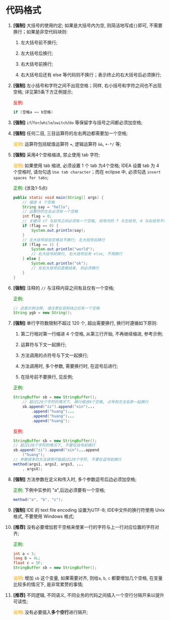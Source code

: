 # 代码格式

1. **[强制]** 大括号的使用约定; 如果是大括号内为空, 则简洁地写成`{}`即可, 不需要换行；如果是非空代码块则:
    1. 左大括号前不换行;

    2. 左大括号后换行;

    3. 右大括号前换行;

    4. 右大括号后还有 else 等代码则不换行；表示终止的右大括号后必须换行;

1. **[强制]**  左小括号和字符之间不出现空格；同样, 右小括号和字符之间也不出现空格; 详见第5条下方正例提示;

    <span style="color:red">反例</span>:

    ```java
    if (空格a == b空格)
    ```

1. **[强制]** `if`/`for`/`while`/`switch`/`do` 等保留字与括号之间都必须加空格;

1. **[强制]** 任何二目, 三目运算符的左右两边都需要加一个空格;

    <span style="color:orange">说明</span>: 运算符包括赋值运算符 `=`, 逻辑运算符 `&&`, `+-*/` 等;

1. **[强制]** 采用4个空格缩进, 禁止使用 tab 字符;

   <span style="color:orange">说明</span>:
    如果使用 tab 缩进, 必须设置 1 个 tab 为4个空格; IDEA 设置 tab 为 4 个空格时, 请勿勾选 `Use tab character`；而在 eclipse 中, 必须勾选 `insert spaces for tabs`;

   <span style="color:green">正例</span>:  (涉及1-5点)

    ```java
    public static void main(String[] args) {
        // 缩进 4 个空格
        String say = "hello";
        // 运算符的左右必须有一个空格
        int flag = 0;
        // 关键词 if 与括号之间必须有一个空格, 括号内的 f 与左括号, 0 与右括号不需要空格
        if (flag == 0) {
            System.out.println(say);
        }
        // 左大括号前加空格且不换行; 左大括号后换行
        if (flag == 1) {
            System.out.println("world");
            // 右大括号前换行, 右大括号后有 else, 不用换行
        } else {
            System.out.println("ok");
            // 在右大括号后直接结束, 则必须换行
        }
    }
    ```

1. **[强制]** 注释的 `//` 与注释内容之间有且仅有一个空格;

    <span style="color:green">正例</span>:

    ```java
    // 这是示例注释, 请注意在双斜线之后有一个空格
    String ygb = new String();
    ```

1. **[强制]** 单行字符数限制不超过 120 个, 超出需要换行, 换行时遵循如下原则:
    1. 第二行相对第一行缩进 4 个空格, 从第三行开始, 不再继续缩进, 参考示例;

    2. 运算符与下文一起换行;

    3. 方法调用的点符号与下文一起换行;

    4. 方法调用时, 多个参数, 需要换行时, 在逗号后进行;

    5. 在括号前不要换行, 见反例;

    <span style="color:green">正例</span>:

    ```java
    StringBuffer sb = new StringBuffer();
        // 超过120个字符的情况下, 换行缩进4个空格, 点号和方法名称一起换行
        sb.append("zi").append("xin")...
            .append("huang")...
            .append("huang")...
            .append("huang");
    ```

    <span style="color:red">反例</span>:

    ```java
    StringBuffer sb = new StringBuffer();
    // 超过120个字符的情况下, 不要在括号前换行
    sb.append("zi").append("xin")...append
        ("huang");
    // 参数很多的方法调用可能超过120个字符, 不要在逗号前换行
    method(args1, args2, args3, ...
        , argsX);
    ```

1. **[强制]** 方法参数在定义和传入时, 多个参数逗号后边必须加空格;

    <span style="color:green">正例</span>: 下例中实参的 "a",后边必须要有一个空格;

    ```java
    method("a", "b", "c");
    ```

1. **[强制]** IDE 的 text file encoding 设置为UTF-8; IDE中文件的换行符使用 Unix 格式, 不要使用 Windows 格式;

1. **[推荐]** 没有必要增加若干空格来使某一行的字符与上一行对应位置的字符对齐;

    <span style="color:green">正例</span>:

    ```java
    int a = 3;
    long b = 4L;
    float c = 5F;
    StringBuffer sb = new StringBuffer();
    ```

    <span style="color:orange">说明</span>: 增加 `sb` 这个变量, 如果需要对齐, 则给`a`, `b`, `c` 都要增加几个空格, 在变量比较多的情况下, 是非常累赘的事情;

1. **[推荐]** 不同逻辑, 不同语义, 不同业务的代码之间插入一个空行分隔开来以提升可读性;

    <span style="color:orange">说明</span>: 没有必要插入**多个空行**进行隔开;